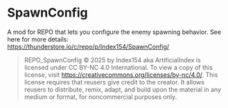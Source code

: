# SpawnConfig
A mod for REPO that lets you configure the enemy spawning behavior. See here for more details: https://thunderstore.io/c/repo/p/Index154/SpawnConfig/

> REPO_SpawnConfig © 2025 by Index154 aka ArtificialIndex is licensed under CC BY-NC 4.0 International. To view a copy of this license, visit https://creativecommons.org/licenses/by-nc/4.0/. This license requires that reusers give credit to the creator. It allows reusers to distribute, remix, adapt, and build upon the material in any medium or format, for noncommercial purposes only.
